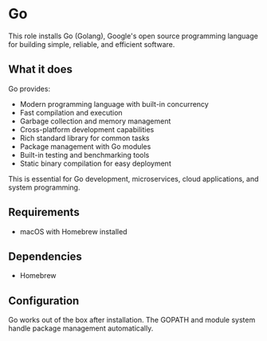 # Go

This role installs Go (Golang), Google's open source programming language for building simple, reliable, and efficient software.

## What it does

Go provides:
- Modern programming language with built-in concurrency
- Fast compilation and execution
- Garbage collection and memory management
- Cross-platform development capabilities
- Rich standard library for common tasks
- Package management with Go modules
- Built-in testing and benchmarking tools
- Static binary compilation for easy deployment

This is essential for Go development, microservices, cloud applications, and system programming.

## Requirements

- macOS with Homebrew installed

## Dependencies

- Homebrew

## Configuration

Go works out of the box after installation. The GOPATH and module system handle package management automatically.
